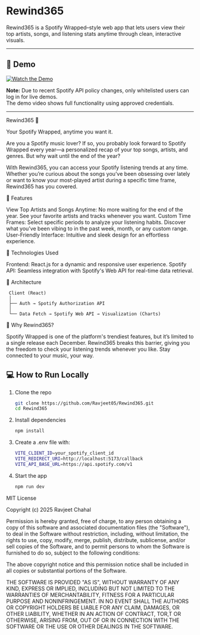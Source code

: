 # Rewind365

Rewind365 is a Spotify Wrapped–style web app that lets users view their top artists, songs, and listening stats anytime through clean, interactive visuals.

---

## 🎥 Demo

[![Watch the Demo](https://img.shields.io/badge/Watch-Video-blue)](https://youtu.be/W89BPp7O0dA)

**Note:** Due to recent Spotify API policy changes, only whitelisted users can log in for live demos.  
The demo video shows full functionality using approved credentials.

---

Rewind365 🎵

Your Spotify Wrapped, anytime you want it.

Are you a Spotify music lover? If so, you probably look forward to Spotify Wrapped every year—a personalized recap of your top songs, artists, and genres. But why wait until the end of the year?

With Rewind365, you can access your Spotify listening trends at any time. Whether you’re curious about the songs you’ve been obsessing over lately or want to know your most-played artist during a specific time frame, Rewind365 has you covered.

🚀 Features

  View Top Artists and Songs Anytime: No more waiting for the end of the year. See your favorite artists and tracks whenever you want.
    Custom Time Frames: Select specific periods to analyze your listening habits. Discover what you’ve been vibing to in the past week, month, or any custom range.
  User-Friendly Interface: Intuitive and sleek design for an effortless experience.

🔧 Technologies Used

  Frontend: React.js for a dynamic and responsive user experience.
  Spotify API: Seamless integration with Spotify's Web API for real-time data retrieval.

  
🧩 Architecture
  ```
   Client (React)
   │
   ├── Auth → Spotify Authorization API
   │
   └── Data Fetch → Spotify Web API → Visualization (Charts)
  ```
🌟 Why Rewind365?

Spotify Wrapped is one of the platform's trendiest features, but it’s limited to a single release each December. Rewind365 breaks this barrier, giving you the freedom to check your listening trends whenever you like. Stay connected to your music, your way.

## 💻 How to Run Locally

1. Clone the repo  
   ```bash
   git clone https://github.com/Ravjeet05/Rewind365.git
   cd Rewind365
   ```
2. Install dependencies
   ```bash
   npm install
   ```
3. Create a .env file with:
   ```bash
   VITE_CLIENT_ID=your_spotify_client_id
   VITE_REDIRECT_URI=http://localhost:5173/callback
   VITE_API_BASE_URL=https://api.spotify.com/v1
   ```
4. Start the app
   ```bash
   npm run dev
   ```

MIT License

Copyright (c) 2025 Ravjeet Chahal

Permission is hereby granted, free of charge, to any person obtaining a copy
of this software and associated documentation files (the "Software"), to deal
in the Software without restriction, including, without limitation, the rights
to use, copy, modify, merge, publish, distribute, sublicense, and/or sell
copies of the Software, and to permit persons to whom the Software is
furnished to do so, subject to the following conditions:

The above copyright notice and this permission notice shall be included in all
copies or substantial portions of the Software.

THE SOFTWARE IS PROVIDED "AS IS", WITHOUT WARRANTY OF ANY KIND, EXPRESS OR
IMPLIED, INCLUDING BUT NOT LIMITED TO THE WARRANTIES OF MERCHANTABILITY,
FITNESS FOR A PARTICULAR PURPOSE AND NONINFRINGEMENT. IN NO EVENT SHALL THE
AUTHORS OR COPYRIGHT HOLDERS BE LIABLE FOR ANY CLAIM, DAMAGES, OR OTHER
LIABILITY, WHETHER IN AN ACTION OF CONTRACT, TOR,T OR OTHERWISE, ARISING FROM,
OUT OF OR IN CONNECTION WITH THE SOFTWARE OR THE USE OR OTHER DEALINGS IN THE
SOFTWARE.

